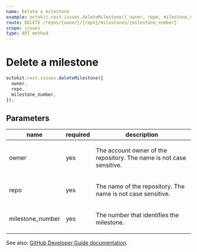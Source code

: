 ```yaml
---
name: Delete a milestone
example: octokit.rest.issues.deleteMilestone({ owner, repo, milestone_number })
route: DELETE /repos/{owner}/{repo}/milestones/{milestone_number}
scope: issues
type: API method
---
```


# Delete a milestone

```js
octokit.rest.issues.deleteMilestone({
  owner,
  repo,
  milestone_number,
});
```

## Parameters

<table>
  <thead>
    <tr>
      <th>name</th>
      <th>required</th>
      <th>description</th>
    </tr>
  </thead>
  <tbody>
    <tr><td>owner</td><td>yes</td><td>

The account owner of the repository. The name is not case sensitive.

</td></tr>
<tr><td>repo</td><td>yes</td><td>

The name of the repository. The name is not case sensitive.

</td></tr>
<tr><td>milestone_number</td><td>yes</td><td>

The number that identifies the milestone.

</td></tr>
  </tbody>
</table>

See also: [GitHub Developer Guide documentation](https://docs.github.com/rest/reference/issues#delete-a-milestone).

